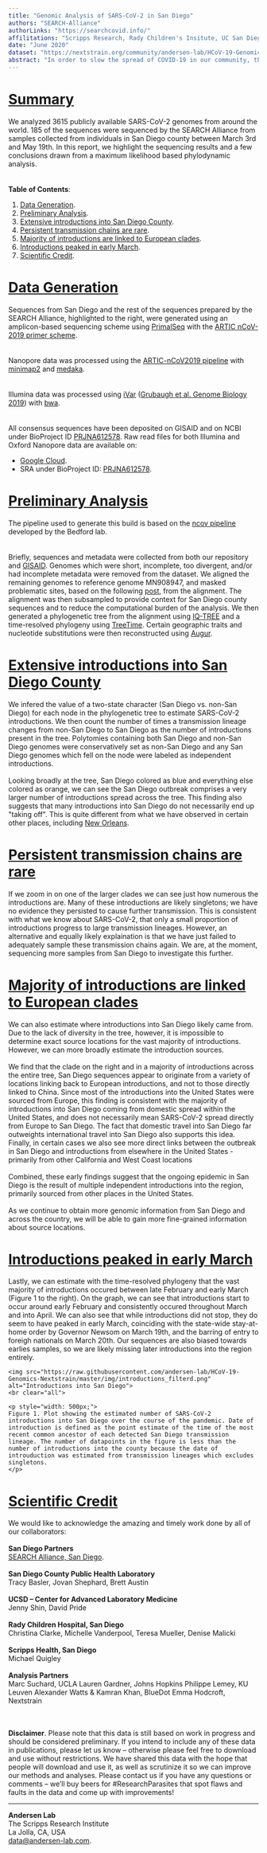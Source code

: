 ```yaml
---
title: "Genomic Analysis of SARS-CoV-2 in San Diego"
authors: "SEARCH-Alliance"
authorLinks: "https://searchcovid.info/"
affilitations: "Scripps Research, Rady Children's Insitute, UC San Diego"
date: "June 2020"
dataset: "https://nextstrain.org/community/andersen-lab/HCoV-19-Genomics-Nextstrain/hCoV-19/usa/sandiego"
abstract: "In order to slow the spread of COVID-19 in our community, the SEARCH Alliance is sequencing virus samples from healthcare workers and utilizing publicly available genomic data to track the spread and evolution of SARS-CoV-2."
---
```


# [Summary](https://nextstrain.org/community/andersen-lab/HCoV-19-Genomics-Nextstrain/hCoV-19/usa/sandiego?c=region&d=tree&legend=open&onlyPanels&p=full&sidebar=closed)

We analyzed 3615 publicly available SARS-CoV-2 genomes from around the world. 185 of the sequences were sequenced by the SEARCH Alliance from samples collected from individuals in San Diego county between March 3rd and May 19th. In this report, we highlight the sequencing results and a few conclusions drawn from a maximum likelihood based phylodynamic analysis.  
<br><br>
**Table of Contents**:  
1. [Data Generation](https://nextstrain.org/community/narratives/andersen-lab/HCoV-19-Genomics-Nextstrain?n=2).
2. [Preliminary Analysis](https://nextstrain.org/community/narratives/andersen-lab/HCoV-19-Genomics-Nextstrain?n=3).
3. [Extensive introductions into San Diego County](https://nextstrain.org/community/narratives/andersen-lab/HCoV-19-Genomics-Nextstrain?n=4).
3. [Persistent transmission chains are rare](https://nextstrain.org/community/narratives/andersen-lab/HCoV-19-Genomics-Nextstrain?n=5).
4. [Majority of introductions are linked to European clades](https://nextstrain.org/community/narratives/andersen-lab/HCoV-19-Genomics-Nextstrain?n=6).
5. [Introductions peaked in early March](https://nextstrain.org/community/narratives/andersen-lab/HCoV-19-Genomics-Nextstrain?n=7).
6. [Scientific Credit](https://nextstrain.org/community/narratives/andersen-lab/HCoV-19-Genomics-Nextstrain?n=8).


# [Data Generation](https://nextstrain.org/community/andersen-lab/HCoV-19-Genomics-Nextstrain/hCoV-19/usa/sandiego?c=region&d=tree&f_location=San%20Diego&legend=open&onlyPanels&p=full&sidebar=closed)
Sequences from San Diego and the rest of the sequences prepared by the SEARCH Alliance, highlighted to the right, were generated using an amplicon-based sequencing scheme using [PrimalSeq](https://www.nature.com/articles/nprot.2017.066) with the [ARTIC nCoV-2019 primer scheme](https://github.com/artic-network/artic-ncov2019/tree/master/primer_schemes/nCoV-2019).  
<br><br>
Nanopore data was processed using the [ARTIC-nCoV2019 pipeline](https://github.com/artic-network/artic-ncov2019) with [minimap2](https://github.com/lh3/minimap2) and [medaka](https://github.com/nanoporetech/medaka).  
<br><br>
Illumina data was processed using [iVar](https://github.com/andersen-lab/ivar) ([Grubaugh et al. Genome Biology 2019](https://genomebiology.biomedcentral.com/articles/10.1186/s13059-018-1618-7)) with [bwa](https://github.com/lh3/bwa).  
<br><br>
All consensus sequences have been deposited on GISAID and on NCBI under BioProject ID [PRJNA612578](https://www.ncbi.nlm.nih.gov/bioproject/612578). Raw read files for both Illumina and Oxford Nanopore data are available on:  
* [Google Cloud](https://console.cloud.google.com/storage/browser/andersen-lab_hcov-19-genomics).  
* SRA under BioProject ID: [PRJNA612578](https://www.ncbi.nlm.nih.gov/bioproject/612578).  


# [Preliminary Analysis](https://nextstrain.org/community/andersen-lab/HCoV-19-Genomics-Nextstrain/hCoV-19/usa/sandiego?c=region&d=tree&f_location=San%20Diego&legend=open&onlyPanels&p=full&sidebar=closed)
The pipeline used to generate this build is based on the [ncov pipeline](https://github.com/nextstrain/ncov) developed by the Bedford lab.  
<br><br>
Briefly, sequences and metadata were collected from both our repository and [GISAID](https://gisaid.org/). Genomes which were short, incomplete, too divergent, and/or had incomplete metadata were removed from the dataset. We aligned the remaining genomes to reference genome MN908947, and masked problematic sites, based on the following [post](https://virological.org/t/issues-with-sars-cov-2-sequencing-data/473), from the alignment. The alignment was then subsampled to provide context for San Diego county sequences and to reduce the computational burden of the analysis. We then generated a phylogenetic tree from the alignment using [IQ-TREE](http://www.iqtree.org/) and a time-resolved phylogeny using [TreeTime](https://github.com/neherlab/treetime). Certain geographic traits and nucleotide substitutions were then reconstructed using [Augur](https://github.com/nextstrain/augur).  


# [Extensive introductions into San Diego County](https://nextstrain.org/community/andersen-lab/HCoV-19-Genomics-Nextstrain/hCoV-19/usa/sandiego?c=focal&d=tree&f_location=San%20Diego&p=full&sidebar=closed&legend=closed)
We infered the value of a two-state character (San Diego vs. non-San Diego) for each node in the phylogenetic tree to estimate  SARS-CoV-2 introductions. We then count the number of times a transmission lineage changes from non-San Diego to San Diego as the number of introductions present in the tree. Polytomies containing both San Diego and non-San Diego genomes were conservatively set as non-San Diego and any San Diego genomes which fell on the node were labeled as independent introductions. 
<br><br>
Looking broadly at the tree, San Diego colored as blue and everything else colored as orange, we can see the San Diego outbreak comprises a very larger number of introductions spread across the tree. This finding also suggests that many introductions into San Diego do not necessarily end up "taking off". This is quite different from what we have observed in certain other places, including [New Orleans](https://nextstrain.org/community/emmahodcroft/south-usa-sarscov2/louisiana?f_division=Louisiana&p=grid).  


# [Persistent transmission chains are rare](https://nextstrain.org/community/andersen-lab/HCoV-19-Genomics-Nextstrain/hCoV-19/usa/sandiego?c=focal&d=tree&f_location=San%20Diego&label=clade:Z1&legend=closed&m=div&onlyPanels&p=full&sidebar=closed)
If we zoom in on one of the larger clades we can see just how numerous the introductions are. Many of these introductions are likely singletons; we have no evidence they persisted to cause further transmission. This is consistent with what we know about SARS-CoV-2, that only a small proportion of introductions progress to large transmission lineages. However, an alternative and equally likely explaination is that we have just failed to adequately sample these transmission chains again. We are, at the moment, sequencing more samples from San Diego to investigate this further.  


# [Majority of introductions are linked to European clades](https://nextstrain.org/community/andersen-lab/HCoV-19-Genomics-Nextstrain/hCoV-19/usa/sandiego?c=region&d=tree&p=full&sidebar=closed&legend=closed&onlyPanels&label=clade:Z2)
We can also estimate where introductions into San Diego likely came from. Due to the lack of diversity in the tree, however, it is impossible to determine exact source locations for the vast majority of introductions. However, we can more broadly estimate the introduction sources. 
<br><br>
We find that the clade on the right and in a majority of introductions across the entire tree, San Diego sequences appear to originate from a variety of locations linking back to European introductions, and not to those directly linked to China. Since most of the introductions into the United States were sourced from Europe, this finding is consistent with the majority of introductions into San Diego coming from domestic spread within the United States, and does not necessarily mean SARS-CoV-2 spread directly from Europe to San Diego. The fact that domestic travel into San Diego far outweights international travel into San Diego also supports this idea. Finally, in certain cases we also see more direct links between the outbreak in San Diego and introductions from elsewhere in the United States - primarily from other California and West Coast locations
<br><br>
Combined, these early findings suggest that the ongoing epidemic in San Diego is the result of multiple independent introductions into the region, primarily sourced from other places in the United States.
<br><br>
As we continue to obtain more genomic information from San Diego and across the country, we will be able to gain more fine-grained information about source locations.


# [Introductions peaked in early March](https://nextstrain.org/community/andersen-lab/HCoV-19-Genomics-Nextstrain/hCoV-19/usa/sandiego)
Lastly, we can estimate with the time-resolved phylogeny that the vast majority of introductions occured between late February and early March (Figure 1 to the right). On the graph, we can see that introductions start to occur around early February and consistently occured throughout March and into April. We can also see that while introductions did not stop, they do seem to have peaked in early March, coinciding with the state-wide stay-at-home order by Governor Newsom on March 19th, and the barring of entry to foreigh nationals on March 20th. Our sequences are also biased towards earlies samples, so we are likely missing later introductions into the region entirely. 

```auspiceMainDisplayMarkdown
<img src="https://raw.githubusercontent.com/andersen-lab/HCoV-19-Genomics-Nextstrain/master/img/introductions_filterd.png" alt="Introductions into San Diego">
<br clear="all">  

<p style="width: 500px;">
Figure 1. Plot showing the estimated number of SARS-CoV-2 introductions into San Diego over the course of the pandemic. Date of introduction is defined as the point estimate of the time of the most recent common ancestor of each detected San Diego transmission lineage. The number of datapoints in the figure is less than the number of introductions into the county because the date of introuduction was estimated from transmission lineages which excludes singletons.
</p>
```  

# [Scientific Credit](https://nextstrain.org/community/andersen-lab/HCoV-19-Genomics-Nextstrain/hCoV-19/usa/sandiego?c=region&d=map&label=clade:Z1&legend=closed&onlyPanels&p=full&sidebar=closed)

We would like to acknowledge the amazing and timely work done by all of our collaborators:
<br><br>
**San Diego Partners**<br>
[SEARCH Alliance, San Diego](https://searchcovid.info/).
<br><br>
**San Diego County Public Health Laboratory**<br>
Tracy Basler, Jovan Shephard, Brett Austin
<br><br>
**UCSD – Center for Advanced Laboratory Medicine**<br>
Jenny Shin, David Pride
<br><br>
**Rady Children Hospital, San Diego**<br>
Christina Clarke, Michelle Vanderpool, Teresa Mueller, Denise Malicki
<br><br>
**Scripps Health, San Diego**<br>
Michael Quigley
<br><br>
**Analysis Partners**<br>
Marc Suchard, UCLA
Lauren Gardner, Johns Hopkins
Philippe Lemey, KU Leuven
Alexander Watts & Kamran Khan, BlueDot
Emma Hodcroft, Nextstrain

<br><br>
**Disclaimer**. Please note that this data is still based on work in progress and should be considered preliminary. If you intend to include any of these data in publications, please let us know – otherwise please feel free to download and use without restrictions. We have shared this data with the hope that people will download and use it, as well as scrutinize it so we can improve our methods and analyses. Please contact us if you have any questions or comments – we’ll buy beers for #ResearchParasites that spot flaws and faults in the data and come up with improvements!

---
**Andersen Lab**  
The Scripps Research Institute  
La Jolla, CA, USA  
[data@andersen-lab.com](mailto:data@andersen-lab.com).


